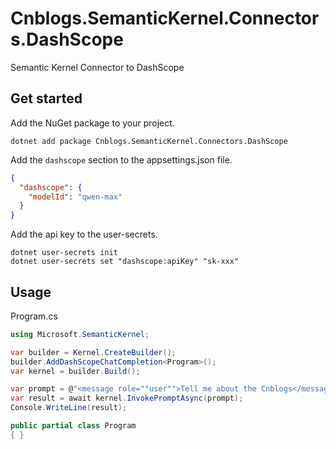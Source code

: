 # Cnblogs.SemanticKernel.Connectors.DashScope
Semantic Kernel Connector to DashScope

## Get started
Add the NuGet package to your project.
```shell 
dotnet add package Cnblogs.SemanticKernel.Connectors.DashScope
```

Add the `dashscope` section to the appsettings.json file.
```json
{
  "dashscope": {
    "modelId": "qwen-max"
  }
}
```
Add the api key to the user-secrets.
```shell
dotnet user-secrets init
dotnet user-secrets set "dashscope:apiKey" "sk-xxx"
```
## Usage
Program.cs
```cs
using Microsoft.SemanticKernel;

var builder = Kernel.CreateBuilder();
builder.AddDashScopeChatCompletion<Program>();
var kernel = builder.Build();

var prompt = @"<message role=""user"">Tell me about the Cnblogs</message>";
var result = await kernel.InvokePromptAsync(prompt);
Console.WriteLine(result);

public partial class Program
{ }
```

